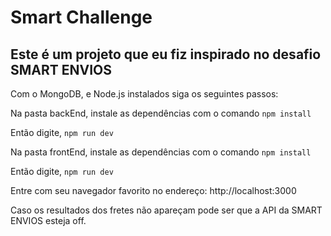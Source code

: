 # Smart Challenge

## Este é um projeto que eu fiz inspirado no desafio SMART ENVIOS

Com o MongoDB, e Node.js instalados siga os seguintes passos:
<br>

Na pasta backEnd, instale as dependências com o comando `npm install`
<br>

Então digite, `npm run dev`
<br>

Na pasta frontEnd, instale as dependências com o comando `npm install`
<br>

Então digite, `npm run dev`
<br>

Entre com seu navegador favorito no endereço: http://localhost:3000
<br>

Caso os resultados dos fretes não apareçam pode ser que a API da SMART ENVIOS esteja off.
